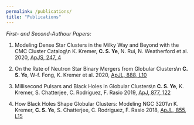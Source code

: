 ```yaml
---
permalink: /publications/
title: "Publications"
---
```

*First- and Second-Authour Papers:*
1. Modeling Dense Star Clusters in the Milky Way and Beyond with the CMC Cluster Catalog\n
K. Kremer, __C. S. Ye__, N. Rui, N. Weatherford et al. 2020, [ApJS, 247, 4](https://ui.adsabs.harvard.edu/abs/2020ApJS..247...48K)

1. On the Rate of Neutron Star Binary Mergers from Globular Clusters\n
__C. S. Ye__, W-f. Fong, K. Kremer et al. 2020, [ApJL, 888, L10](https://ui.adsabs.harvard.edu/abs/2020ApJ...888L..10Y)

1. Millisecond Pulsars and Black Holes in Globular Clusters\n
__C. S. Ye__, K. Kremer, S. Chatterjee, C. Rodriguez, F. Rasio 2019, [ApJ, 877, 122](https://ui.adsabs.harvard.edu/abs/2019ApJ...877..122Y/abstract)

1. How Black Holes Shape Globular Clusters: Modeling NGC 3201\n
K. Kremer, __C. S. Ye__, S. Chatterjee, C. Rodriguez, F. Rasio 2018, [ApJL, 855, L15](https://ui.adsabs.harvard.edu/abs/2018ApJ...855L..15K)
